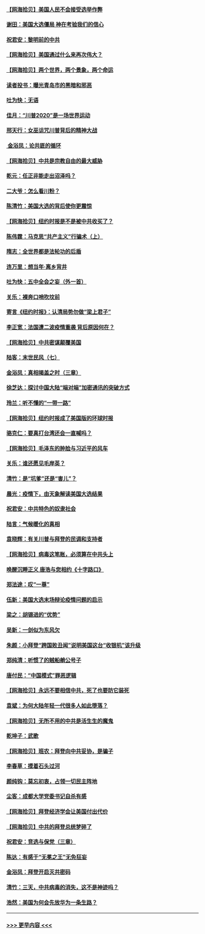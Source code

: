 #### [【网海拾贝】美国人民不会接受选举作弊](../pages/nsc993/n12528850.md?t=11070351) 
#### [谢田：美国大选僵局 神在考验我们的信心](../pages/nsc993/n12527932.md?t=11070351) 
#### [祝君安：黎明前的中共](../pages/nsc993/n12524071.md?t=11070351) 
#### [【网海拾贝】美国通过什么来再次伟大？](../pages/nsc993/n12523844.md?t=11070351) 
#### [【网海拾贝】两个世界，两个景象，两个命运](../pages/nsc993/n12521419.md?t=11070351) 
#### [读者投书：曝光青岛市的黑暗和邪恶](../pages/nsc993/n12520988.md?t=11070351) 
#### [吐为快：无语](../pages/nsc993/n12518588.md?t=11070351) 
#### [佳月：“川普2020”是一场世界运动](../pages/nsc993/n12518581.md?t=11070351) 
#### [邢天行：女巫诅咒川普背后的精神大战](../pages/nsc993/n12517257.md?t=11070351) 
#### [ 金浴凤：论共匪的循环](../pages/nsc993/n12517133.md?t=11070351) 
#### [【网海拾贝】中共是宗教自由的最大威胁](../pages/nsc993/n12516879.md?t=11070351) 
#### [乾元：任正非能走出沼泽吗？](../pages/nsc993/n12515831.md?t=11070351) 
#### [二大爷：怎么看川粉？](../pages/nsc993/n12515820.md?t=11070351) 
#### [陈清竹：美国大选的背后使你更震惊](../pages/nsc993/n12515589.md?t=11070351) 
#### [【网海拾贝】纽约时报是不是被中共收买了？](../pages/nsc993/n12515122.md?t=11070351) 
#### [陈伟霆：马克思“共产主义”行骗术（上）](../pages/nsc993/n12510217.md?t=11070351) 
#### [隋志：全世界都是法轮功的后盾](../pages/nsc993/n12510636.md?t=11070351) 
#### [连万里：想当年‧离乡背井](../pages/nsc993/n12510623.md?t=11070351) 
#### [吐为快：五中全会之妄（外一首）](../pages/nsc993/n12510470.md?t=11070351) 
#### [关乐：裸奔口哨吹坟前](../pages/nsc993/n12510403.md?t=11070351) 
#### [寄言《纽约时报》：认清局势勿做“梁上君子”](../pages/nsc993/n12510042.md?t=11070351) 
#### [李正宽：法国遭二波疫情重袭 背后原因何在？](../pages/nsc993/n12509971.md?t=11070351) 
#### [【网海拾贝】中共密谋颠覆美国](../pages/nsc993/n12509816.md?t=11070351) 
#### [陆客：末世民风（七）](../pages/nsc993/n12507822.md?t=11070351) 
#### [金浴凤：真相揭盖之时（三章）](../pages/nsc993/n12507804.md?t=11070351) 
#### [徐芝达：探讨中国大陆“端对端”加密通讯的突破方式](../pages/nsc993/n12507682.md?t=11070351) 
#### [玲兰：听不懂的“一带一路”](../pages/nsc993/n12507669.md?t=11070351) 
#### [【网海拾贝】纽约时报成了美国版的环球时报](../pages/nsc993/n12507053.md?t=11070351) 
#### [骆克仁：要真打台湾还会一直喊吗？](../pages/nsc993/n12506843.md?t=11070351) 
#### [【网海拾贝】毛泽东的肿脸与习近平的风车](../pages/nsc993/n12504537.md?t=11070351) 
#### [关乐：谁还愿见毛岸英？](../pages/nsc993/n12503866.md?t=11070351) 
#### [清竹：是“坑爹”还是“害儿”？](../pages/nsc993/n12503034.md?t=11070351) 
#### [晨光：疫情下，由天象解读美国大选结果](../pages/nsc993/n12502536.md?t=11070351) 
#### [祝君安：中共特色的奴隶社会](../pages/nsc993/n12501529.md?t=11070351) 
#### [陆言：气候暖化的真相](../pages/nsc993/n12501183.md?t=11070351) 
#### [袁晓辉：有关川普与拜登的民调和支持者](../pages/nsc993/n12500433.md?t=11070351) 
#### [【网海拾贝】病毒这笔账，必须算在中共头上](../pages/nsc993/n12500320.md?t=11070351) 
#### [唤醒沉睡正义 唐浩与您相约《十字路口》](../pages/nsc993/n12497980.md?t=11070351) 
#### [郑法途：叹“一尊”](../pages/nsc993/n12498837.md?t=11070351) 
#### [伍新：美国大选末场辩论疫情问题的启示](../pages/nsc993/n12498829.md?t=11070351) 
#### [梁之：胡锡进的“优势”](../pages/nsc993/n12498780.md?t=11070351) 
#### [吴新：一剑似为东风欠](../pages/nsc993/n12498772.md?t=11070351) 
#### [朱颜：小拜登“跨国败丑闻”说明美国这台“收银机”该升级](../pages/nsc993/n12498731.md?t=11070351) 
#### [郑纯清：听惯了的贼船艄公号子](../pages/nsc993/n12498721.md?t=11070351) 
#### [唐付民：“中国模式”罪恶逻辑](../pages/nsc993/n12498310.md?t=11070351) 
#### [【网海拾贝】永远不要相信中共，死了也要防它装死](../pages/nsc993/n12498162.md?t=11070351) 
#### [袁斌：为何大陆年轻一代很多人如此堕落？](../pages/nsc993/n12495696.md?t=11070351) 
#### [【网海拾贝】无所不用的中共是活生生的魔鬼](../pages/nsc993/n12495621.md?t=11070351) 
#### [乾坤子：武歌](../pages/nsc993/n12493391.md?t=11070351) 
#### [【网海拾贝】班农：拜登向中共妥协，是骗子](../pages/nsc993/n12492877.md?t=11070351) 
#### [李春草：摸着石头过河](../pages/nsc993/n12491121.md?t=11070351) 
#### [颜纯钩：莫忘初衷，占领一切民主阵地](../pages/nsc993/n12490965.md?t=11070351) 
#### [尘客：成都大学党委书记自杀有感](../pages/nsc993/n12490950.md?t=11070351) 
#### [【网海拾贝】拜登经济学会让美国付出代价](../pages/nsc993/n12489662.md?t=11070351) 
#### [【网海拾贝】中共的拜登总统梦碎了](../pages/nsc993/n12487896.md?t=11070351) 
#### [祝君安：竞选与保党（三章）](../pages/nsc993/n12487258.md?t=11070351) 
#### [陈达：有感于“无冕之王”无免狂妄](../pages/nsc993/n12485133.md?t=11070351) 
#### [金浴凤：拜登开启灭共密码](../pages/nsc993/n12485125.md?t=11070351) 
#### [清竹：三天，中共病毒的消失，这不是神迹吗？](../pages/nsc993/n12485027.md?t=11070351) 
#### [浩然：美国为何会先放华为一条生路？](../pages/nsc993/n12484997.md?t=11070351) 

----
#### [ >>> 更早内容 <<< ](../indexes/nsc993-earlier.md)
